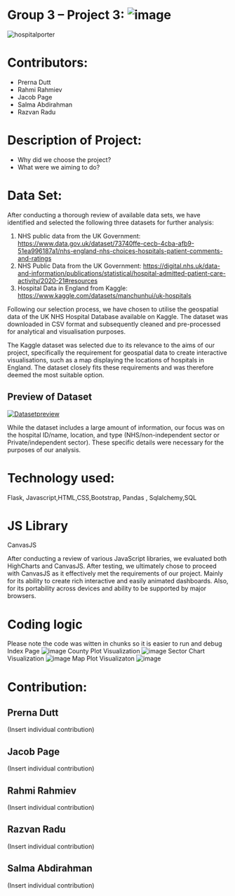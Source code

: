  # Group 3 – Project 3: ![image](https://user-images.githubusercontent.com/111789352/211095843-ddb20a61-4b6f-4cd4-8f86-bb700448cd16.png)
![hospitalporter](https://user-images.githubusercontent.com/111789352/211096550-e8240e64-0387-4f24-9062-15ba766e94fb.jpeg)




# Contributors:

- Prerna Dutt
-	Rahmi Rahmiev
-	Jacob Page
-	Salma Abdirahman
-	Razvan Radu


# Description of Project:

-	Why did we choose the project?
-	What were we aiming to do?


# Data Set:

After conducting a thorough review of available data sets, we have identified and selected the following three datasets for further analysis:

1.	NHS public data from the UK Government: https://www.data.gov.uk/dataset/73740ffe-cecb-4cba-afb9-51ea996187a1/nhs-england-nhs-choices-hospitals-patient-comments-and-ratings   
2.	NHS Public Data from the UK Government: https://digital.nhs.uk/data-and-information/publications/statistical/hospital-admitted-patient-care-activity/2020-21#resources    
3.	Hospital Data in England from Kaggle: https://www.kaggle.com/datasets/manchunhui/uk-hospitals

Following our selection process, we have chosen to utilise the geospatial data of the UK NHS Hospital Database available on Kaggle. The dataset was downloaded in CSV format and subsequently cleaned and pre-processed for analytical and visualisation purposes.

The Kaggle dataset was selected due to its relevance to the aims of our project, specifically the requirement for geospatial data to create interactive visualisations, such as a map displaying the locations of hospitals in England. The dataset closely fits these requirements and was therefore deemed the most suitable option.

## Preview of Dataset

[![Datasetpreview](https://user-images.githubusercontent.com/111789352/211102761-1359c402-7280-46a2-989f-ddffca7f219d.png)](https://www.kaggle.com/datasets/manchunhui/uk-hospitals)




While the dataset includes a large amount of information, our focus was on the hospital ID/name, location, and type (NHS/non-independent sector or Private/independent sector). These specific details were necessary for the purposes of our analysis.


# Technology used:
Flask, Javascript,HTML,CSS,Bootstrap, Pandas , Sqlalchemy,SQL



# JS Library
CanvasJS

After conducting a review of various JavaScript libraries, we evaluated both HighCharts and CanvasJS. After testing, we ultimately chose to proceed with CanvasJS as it effectively met the requirements of our project. Mainly for its ability to create rich interactive and easily animated dashboards. Also, for its portability across devices and ability to be supported by major browsers.



# Coding logic 
Please note the code was witten in chunks so it is easier to run and debug
Index Page
![image](https://user-images.githubusercontent.com/112128775/210757658-3cdc641f-4afd-4026-bcf0-568ec07dacd7.png)
County Plot Visualization
![image](https://user-images.githubusercontent.com/112128775/210757793-0ea7b9ec-c86e-4a33-b5f9-21383ebf2fdd.png)
Sector Chart Visualization
![image](https://user-images.githubusercontent.com/112128775/210757844-1e5d7efe-b605-4b85-bb4c-8ed9163b778d.png)
Map Plot Visualizaton 
![image](https://user-images.githubusercontent.com/112128775/211083897-27a9a467-0eb3-47b6-b508-be7227c0c877.png)


# Contribution:
## Prerna Dutt
(Insert individual contribution)


## Jacob Page
(Insert individual contribution)

## Rahmi Rahmiev
(Insert individual contribution)

## Razvan Radu
(Insert individual contribution)


## Salma Abdirahman
(Insert individual contribution)
